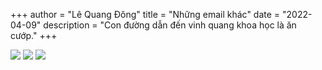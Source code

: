+++
author = "Lê Quang Đông"
title = "Những email khác"
date = "2022-04-09"
description = "Con đường dẫn đến vinh quang khoa học là ăn cướp."
+++

<img src="/nhungemailkhac/1.jpg">
<img src="/nhungemailkhac/2.jpg">
<img src="/nhungemailkhac/3.jpg">